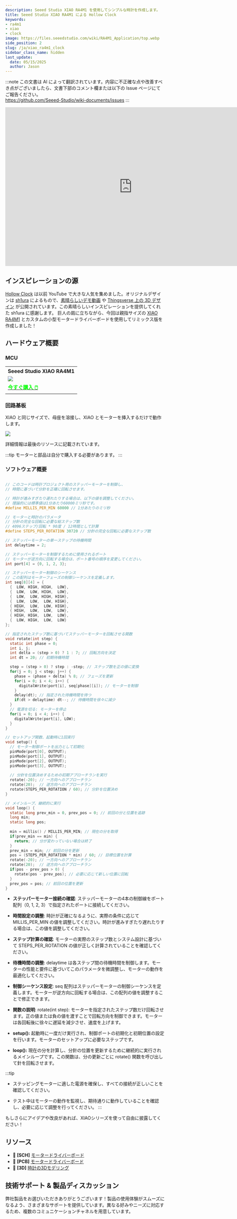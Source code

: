 ```yaml
---
description: Seeed Studio XIAO RA4M1 を使用してシンプルな時計を作成します。
title: Seeed Studio XIAO RA4M1 による Hollow Clock
keywords:
- ra4m1
- xiao
- clock
image: https://files.seeedstudio.com/wiki/RA4M1_Application/top.webp
side_position: 2
slug: /ja/xiao_ra4m1_clock
sidebar_class_name: hidden 
last_update:
  date: 05/15/2025
  author: Jason
---
```

:::note
この文書は AI によって翻訳されています。内容に不正確な点や改善すべき点がございましたら、文書下部のコメント欄または以下の Issue ページにてご報告ください。  
https://github.com/Seeed-Studio/wiki-documents/issues
:::

<div class="table-center">
<iframe width="800" height="500" src="https://files.seeedstudio.com/wiki/RA4M1_Application/1.mp4" scrolling="no" border="0" frameborder="no" framespacing="0" allowfullscreen="true"> </iframe>
</div>

## インスピレーションの源

[Hollow Clock](https://www.youtube.com/watch?v=jvoOgxK4EvI&ab_channel=TheWrench) は以前 YouTube で大きな人気を集めました。オリジナルデザインは [sh1ura](https://www.instructables.com/Hollow-Clock-4/) によるもので、[素晴らしいデモ動画](https://youtu.be/hRpLiRoMx34) や [Thingsverse 上の 3D デザイン](https://www.thingiverse.com/thing:5636482) が公開されています。この素晴らしいインスピレーションを提供してくれた sh1ura に感謝します。
巨人の肩に立ちながら、今回は親指サイズの [XIAO RA4M1](https://www.seeedstudio.com/Seeed-XIAO-RA4M1-p-5943.html) とカスタムの小型モータードライバーボードを使用してリミックス版を作成しました！

## ハードウェア概要

### MCU

<div class="table-center">
	<table align="center">
		<tr>
			<th>Seeed Studio XIAO RA4M1</th>
		</tr>
		<tr>
			<td><div style={{textAlign:'center'}}><img src="https://files.seeedstudio.com/wiki/XIAO-R4AM1/img/2-102010551-Seeed-Studio-XIAO-RA4M1-45font.jpg" style={{width:300, height:'auto'}}/></div></td>
		</tr>
		<tr>
			<td><div class="get_one_now_container" style={{textAlign: 'center'}}>
				<a class="get_one_now_item" href="https://www.seeedstudio.com/Seeed-XIAO-RA4M1-p-5943.html" target="_blank" rel="noopener noreferrer">
				<strong><span><font color={'FFFFFF'} size={"4"}> 今すぐ購入 🖱️</font></span></strong>
				</a>
			</div></td>
		</tr>
	</table>
</div>

### 回路基板

XIAO と同じサイズで、母座を溶接し、XIAO とモーターを挿入するだけで動作します。

<div style={{textAlign:'center'}}><img src="https://files.seeedstudio.com/wiki/RA4M1_Application/2.png" style={{width:500, height:'auto'}}/></div>

詳細情報は最後のリソースに記載されています。

:::tip
モーターと部品は自分で購入する必要があります。
:::

### ソフトウェア概要
```c

// このコードは時計プロジェクト用のステッパーモーターを制御し、
// 時間に基づいて分針を正確に回転させます。

// 時計が進みすぎたり遅れたりする場合は、以下の値を調整してください。
// 理論的には標準値は1分あたり60000ミリ秒です。
#define MILLIS_PER_MIN 60000 // 1分あたりのミリ秒

// モーターと時計のパラメータ
// 分針の完全な回転に必要な総ステップ数
// 4096ステップ/回転 * 90度 / 12時間として計算
#define STEPS_PER_ROTATION 30720 // 分針の完全な回転に必要なステップ数

// ステッパーモーターの単一ステップの待機時間
int delaytime = 2;

// ステッパーモーターを制御するために使用されるポート
// モーターが逆方向に回転する場合は、ポート番号の順序を変更してください。
int port[4] = {0, 1, 2, 3};

// ステッパーモーター制御のシーケンス
// この配列はモーターフェーズの制御シーケンスを定義します。
int seq[8][4] = {
  {  LOW, HIGH, HIGH,  LOW},
  {  LOW,  LOW, HIGH,  LOW},
  {  LOW,  LOW, HIGH, HIGH},
  {  LOW,  LOW,  LOW, HIGH},
  { HIGH,  LOW,  LOW, HIGH},
  { HIGH,  LOW,  LOW,  LOW},
  { HIGH, HIGH,  LOW,  LOW},
  {  LOW, HIGH,  LOW,  LOW}
};

// 指定されたステップ数に基づいてステッパーモーターを回転させる関数
void rotate(int step) {
  static int phase = 0;
  int i, j;
  int delta = (step > 0) ? 1 : 7; // 回転方向を決定
  int dt = 20; // 初期待機時間

  step = (step > 0) ? step : -step; // ステップ数を正の値に変換
  for(j = 0; j < step; j++) {
    phase = (phase + delta) % 8; // フェーズを更新
    for(i = 0; i < 4; i++) {
      digitalWrite(port[i], seq[phase][i]); // モーターを制御
    }
    delay(dt); // 指定された待機時間を待つ
    if(dt > delaytime) dt--; // 待機時間を徐々に減少
  }
  // 電源を切る: モーターを停止
  for(i = 0; i < 4; i++) {
    digitalWrite(port[i], LOW);
  }
}

// セットアップ関数、起動時に1回実行
void setup() {
  // モーター制御ポートを出力として初期化
  pinMode(port[0], OUTPUT);
  pinMode(port[1], OUTPUT);
  pinMode(port[2], OUTPUT);
  pinMode(port[3], OUTPUT);
  
  // 分針を位置決めするための初期アプローチランを実行
  rotate(-20); // 一方向へのアプローチラン
  rotate(20);  // 逆方向へのアプローチラン
  rotate(STEPS_PER_ROTATION / 60); // 分針を位置決め
}

// メインループ、継続的に実行
void loop() {
  static long prev_min = 0, prev_pos = 0; // 前回の分と位置を追跡
  long min;
  static long pos;
  
  min = millis() / MILLIS_PER_MIN; // 現在の分を取得
  if(prev_min == min) {
    return; // 分が変わっていない場合は終了
  }
  prev_min = min; // 前回の分を更新
  pos = (STEPS_PER_ROTATION * min) / 60; // 目標位置を計算
  rotate(-20); // 一方向へのアプローチラン
  rotate(20);  // 逆方向へのアプローチラン
  if(pos - prev_pos > 0) {
    rotate(pos - prev_pos); // 必要に応じて新しい位置に回転
  }
  prev_pos = pos; // 前回の位置を更新
}

```

- **ステッパーモーター接続の確認**:
ステッパーモーターの4本の制御線をポート配列（0, 1, 2, 3）で指定されたポートに接続してください。

- **時間設定の調整**:
時計が正確になるように、実際の条件に応じて MILLIS_PER_MIN の値を調整してください。時計が進みすぎたり遅れたりする場合は、この値を調整してください。

- **ステップ計算の確認**:
モーターの実際のステップ数とシステム設計に基づいて STEPS_PER_ROTATION の値が正しく計算されていることを確認してください。

- **待機時間の調整**:
delaytime は各ステップ間の待機時間を制御します。モーターの性能と要件に基づいてこのパラメータを微調整し、モーターの動作を最適化してください。

- **制御シーケンス設定**:
seq 配列はステッパーモーターの制御シーケンスを定義します。モーターが逆方向に回転する場合は、この配列の値を調整することで修正できます。

- **関数の説明**:
rotate(int step): モーターを指定されたステップ数だけ回転させます。正の値または負の値を渡すことで回転方向を制御できます。モーターは各回転後に徐々に遅延を減少させ、速度を上げます。

- **setup():** 起動時に一度だけ実行され、制御ポートの初期化と初期位置の設定を行います。モーターのセットアップに必要なステップです。

- **loop():** 現在の分を計算し、分針の位置を更新するために継続的に実行されるメインループです。この関数は、分の更新ごとに rotate() 関数を呼び出して針を回転させます。

:::tip

- ステッピングモーターに適した電源を確保し、すべての接続が正しいことを確認してください。

- テスト中はモーターの動作を監視し、期待通りに動作していることを確認し、必要に応じて調整を行ってください。
:::

もしさらにアイデアや改良があれば、XIAOシリーズを使って自由に披露してください！

## リソース

- 📄 **[SCH]** [モータードライバーボード](https://files.seeedstudio.com/wiki/RA4M1_Application/4.zip)
- 📄 **[PCB]** [モータードライバーボード](https://files.seeedstudio.com/wiki/RA4M1_Application/xiao.pcb)
- 📄 **[3D]** [時計の3Dモデリング](https://files.seeedstudio.com/wiki/RA4M1_Application/clock.zip)

## 技術サポート & 製品ディスカッション

弊社製品をお選びいただきありがとうございます！製品の使用体験がスムーズになるよう、さまざまなサポートを提供しています。異なる好みやニーズに対応するため、複数のコミュニケーションチャネルを用意しています。

<div class="button_tech_support_container">
<a href="https://forum.seeedstudio.com/" class="button_forum"></a> 
<a href="https://www.seeedstudio.com/contacts" class="button_email"></a>
</div>

<div class="button_tech_support_container">
<a href="https://discord.gg/eWkprNDMU7" class="button_discord"></a> 
<a href="https://github.com/Seeed-Studio/wiki-documents/discussions/69" class="button_discussion"></a>
</div>